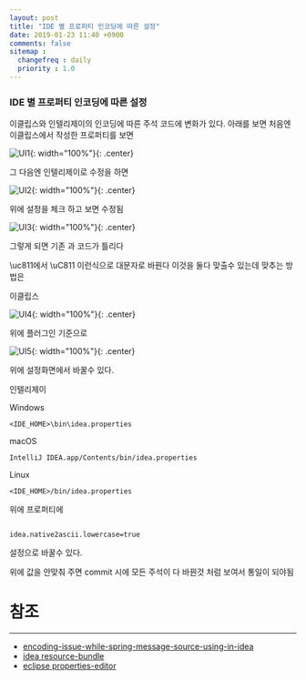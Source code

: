 ```yaml
---
layout: post
title: "IDE 별 프로퍼티 인코딩에 따른 설정"
date: 2019-01-23 11:40 +0900
comments: false
sitemap :
  changefreq : daily
  priority : 1.0
---
```


### IDE 별 프로퍼티 인코딩에 따른 설정

이클립스와 인텔리제이의 인코딩에 따른 주석 코드에 변화가 있다. 
아래를 보면 처음엔 이클립스에서 작성한 프로퍼티를 보면

![UI1](https://sejoung.github.io/images/2019_01_23_01.jpg){: width="100%"}{: .center}

그 다음엔 인텔리제이로 수정을 하면


![UI2](https://sejoung.github.io/images/2019_01_23_02.jpg){: width="100%"}{: .center}

위에 설정을 체크 하고 보면 수정됨 


![UI3](https://sejoung.github.io/images/2019_01_23_03.jpg){: width="100%"}{: .center}

그렇게 되면 기존 과 코드가 틀리다

\uc811에서 \uC811 이런식으로 대문자로 바꿘다 이것을 둘다 맞출수 있는데 맞추는 방법은


이클립스

![UI4](https://sejoung.github.io/images/2019_01_23_04.jpg){: width="100%"}{: .center}

위에 플러그인 기준으로 

![UI5](https://sejoung.github.io/images/2019_01_23_05.jpg){: width="100%"}{: .center}

위에 설정화면에서 바꿀수 있다.


인텔리제이

Windows
```
<IDE_HOME>\bin\idea.properties
```

macOS

```
IntelliJ IDEA.app/Contents/bin/idea.properties
```

Linux

```
<IDE_HOME>/bin/idea.properties
```

위에 프로퍼티에 

```

idea.native2ascii.lowercase=true

```

설정으로 바꿀수 있다.

위에 값을 안맞춰 주면 commit 시에 모든 주석이 다 바꿘것 처럼 보여서 통일이 되야됨 

# 참조
-----
* [encoding-issue-while-spring-message-source-using-in-idea](https://stackoverflow.com/questions/29583380/encoding-issue-while-spring-message-source-using-in-idea)
* [idea resource-bundle](https://www.jetbrains.com/help/idea/resource-bundle.html)
* [eclipse properties-editor](https://marketplace.eclipse.org/content/properties-editor)


